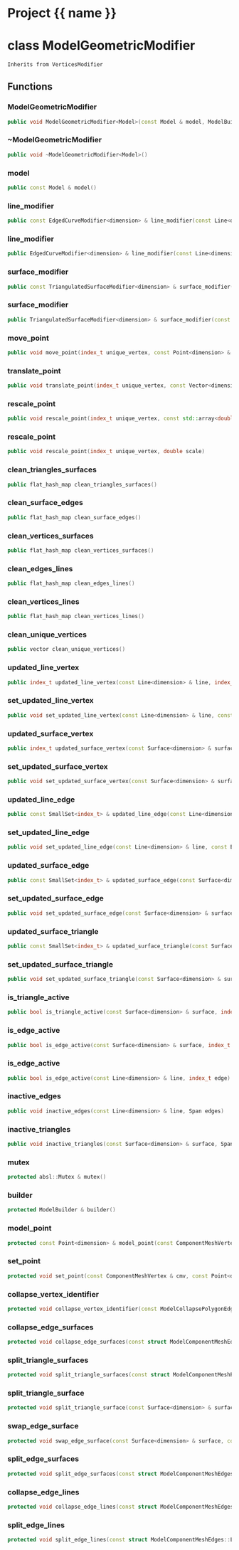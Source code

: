 <script setup>
import {useRoute} from 'vitepress'
const {path} = useRoute()
const tokens = path.split('/')
const words = tokens[2].split('-');
for (let i = 0; i < words.length; i++) {
    words[i] = words[i].charAt(0).toUpperCase() + words[i].slice(1);
    words[i] = words[i].replace('geode', 'Geode')
}
const name = words.join('-');
</script>
# Project {{ name }}

# class ModelGeometricModifier


```cpp
Inherits from VerticesModifier
```



## Functions

### ModelGeometricModifier

```cpp
public void ModelGeometricModifier<Model>(const Model & model, ModelBuilder & builder)
```


### ~ModelGeometricModifier

```cpp
public void ~ModelGeometricModifier<Model>()
```


### model

```cpp
public const Model & model()
```


### line_modifier

```cpp
public const EdgedCurveModifier<dimension> & line_modifier(const Line<dimension> & line)
```


### line_modifier

```cpp
public EdgedCurveModifier<dimension> & line_modifier(const Line<dimension> & line)
```


### surface_modifier

```cpp
public const TriangulatedSurfaceModifier<dimension> & surface_modifier(const Surface<dimension> & surface)
```


### surface_modifier

```cpp
public TriangulatedSurfaceModifier<dimension> & surface_modifier(const Surface<dimension> & surface)
```


### move_point

```cpp
public void move_point(index_t unique_vertex, const Point<dimension> & point)
```


### translate_point

```cpp
public void translate_point(index_t unique_vertex, const Vector<dimension> & translation)
```


### rescale_point

```cpp
public void rescale_point(index_t unique_vertex, const std::array<double, dimension> & scale)
```


### rescale_point

```cpp
public void rescale_point(index_t unique_vertex, double scale)
```


### clean_triangles_surfaces

```cpp
public flat_hash_map clean_triangles_surfaces()
```


### clean_surface_edges

```cpp
public flat_hash_map clean_surface_edges()
```


### clean_vertices_surfaces

```cpp
public flat_hash_map clean_vertices_surfaces()
```


### clean_edges_lines

```cpp
public flat_hash_map clean_edges_lines()
```


### clean_vertices_lines

```cpp
public flat_hash_map clean_vertices_lines()
```


### clean_unique_vertices

```cpp
public vector clean_unique_vertices()
```


### updated_line_vertex

```cpp
public index_t updated_line_vertex(const Line<dimension> & line, index_t vertex)
```


### set_updated_line_vertex

```cpp
public void set_updated_line_vertex(const Line<dimension> & line, const VertexMultiMapping & mapping)
```


### updated_surface_vertex

```cpp
public index_t updated_surface_vertex(const Surface<dimension> & surface, index_t vertex)
```


### set_updated_surface_vertex

```cpp
public void set_updated_surface_vertex(const Surface<dimension> & surface, const VertexMultiMapping & mapping)
```


### updated_line_edge

```cpp
public const SmallSet<index_t> & updated_line_edge(const Line<dimension> & line, index_t edge)
```


### set_updated_line_edge

```cpp
public void set_updated_line_edge(const Line<dimension> & line, const EdgeMapping & mapping)
```


### updated_surface_edge

```cpp
public const SmallSet<index_t> & updated_surface_edge(const Surface<dimension> & surface, index_t edge)
```


### set_updated_surface_edge

```cpp
public void set_updated_surface_edge(const Surface<dimension> & surface, const EdgeMapping & mapping)
```


### updated_surface_triangle

```cpp
public const SmallSet<index_t> & updated_surface_triangle(const Surface<dimension> & surface, index_t triangle)
```


### set_updated_surface_triangle

```cpp
public void set_updated_surface_triangle(const Surface<dimension> & surface, const TriangleMapping & mapping)
```


### is_triangle_active

```cpp
public bool is_triangle_active(const Surface<dimension> & surface, index_t triangle)
```


### is_edge_active

```cpp
public bool is_edge_active(const Surface<dimension> & surface, index_t edge)
```


### is_edge_active

```cpp
public bool is_edge_active(const Line<dimension> & line, index_t edge)
```


### inactive_edges

```cpp
public void inactive_edges(const Line<dimension> & line, Span edges)
```


### inactive_triangles

```cpp
public void inactive_triangles(const Surface<dimension> & surface, Span triangles)
```


### mutex

```cpp
protected absl::Mutex & mutex()
```


### builder

```cpp
protected ModelBuilder & builder()
```


### model_point

```cpp
protected const Point<dimension> & model_point(const ComponentMeshVertex & cmv)
```


### set_point

```cpp
protected void set_point(const ComponentMeshVertex & cmv, const Point<dimension> & point)
```


### collapse_vertex_identifier

```cpp
protected void collapse_vertex_identifier(const ModelCollapsePolygonEdgeInfo<dimension> & info, const Point<dimension> & point)
```


### collapse_edge_surfaces

```cpp
protected void collapse_edge_surfaces(const struct ModelComponentMeshEdges::SurfaceEdges & surface_edges, const Point<dimension> & point, ModelCollapsePolygonEdgeInfo<dimension> & info)
```


### split_triangle_surfaces

```cpp
protected void split_triangle_surfaces(const struct ModelComponentMeshPolygons::SurfacePolygons & surface_polygons, const Point<dimension> & point, ModelSplitTriangleInfo<dimension> & info)
```


### split_triangle_surface

```cpp
protected void split_triangle_surface(const Surface<dimension> & surface, index_t triangle, const Point<dimension> & point, ModelSplitTriangleInfo<dimension> & info)
```


### swap_edge_surface

```cpp
protected void swap_edge_surface(const Surface<dimension> & surface, const PolygonEdge & edge, ModelSwapEdgeInfo<dimension> & info)
```


### split_edge_surfaces

```cpp
protected void split_edge_surfaces(const struct ModelComponentMeshEdges::SurfaceEdges & surface_edges, const Point<dimension> & point, ModelSplitPolygonEdgeInfo<dimension> & info)
```


### collapse_edge_lines

```cpp
protected void collapse_edge_lines(const struct ModelComponentMeshEdges::LineEdges & line_edges, const Point<dimension> & point, ModelCollapsePolygonEdgeInfo<dimension> & info)
```


### split_edge_lines

```cpp
protected void split_edge_lines(const struct ModelComponentMeshEdges::LineEdges & line_edges, const Point<dimension> & point, ModelSplitPolygonEdgeInfo<dimension> & info)
```




